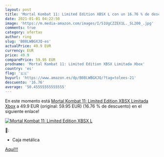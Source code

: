 ```yaml
---
layout: post
title: 'Mortal Kombat 11: Limited Edition XBSX L con un 16.76 % de descuento'
date: 2021-01-01 04:22:50
image: 'https://m.media-amazon.com/images/I/51UgCZZEX1L._SL200_.jpg'
comments: true
category: ofertas
author: ring
slug: 'B08LWBGXJQ-es'
actualPrice: 49.9 EUR
currency: EUR
price: 49.9
comparePrice: 59.95 EUR
prodname: 'Mortal Kombat 11: Limited Edition XBSX Limitada Xbox'
country: 'es'
flag: '🇪🇸'
buyurl: 'https://www.amazon.es/dp/B08LWBGXJQ/?tag=tolees-21'
descuento: '16.76'
average: '50.45555555555555'
---
```


En este momento está [Mortal Kombat 11: Limited Edition XBSX Limitada Xbox](https://www.amazon.es/dp/B08LWBGXJQ/?tag=tolees-21) a 49.9 EUR (original: 59.95 EUR) (16.76 %  de descuento) en el siguiente enlace!

[![Mortal Kombat 11: Limited Edition XBSX L](https://m.media-amazon.com/images/I/51UgCZZEX1L._SL200_.jpg)](https://www.amazon.es/dp/B08LWBGXJQ/?tag=tolees-21)

🔎:

- Caja metálica

[Aquí!!!](https://www.amazon.es/dp/B08LWBGXJQ/?tag=tolees-21)
